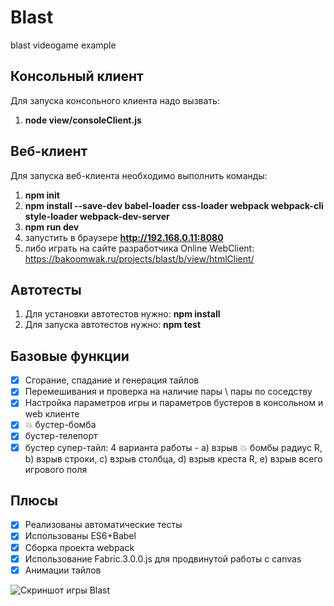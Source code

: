 # Blast
blast videogame example

## Консольный клиент
Для запуска консольного клиента надо вызвать: 
1. **node view/consoleClient.js**

## Веб-клиент
Для запуска веб-клиента необходимо выполнить команды:
1. **npm init**
1. **npm install --save-dev babel-loader css-loader webpack webpack-cli style-loader webpack-dev-server**
2. **npm run dev**
3. запустить в браузере **http://192.168.0.11:8080**
4. либо играть на сайте разработчика Online WebClient: https://bakoomwak.ru/projects/blast/b/view/htmlClient/

## Автотесты
1. Для установки автотестов нужно: **npm install**
2. Для запуска автотестов нужно: **npm test**

## Базовые функции
- [x] Сгорание, спадание и генерация тайлов
- [x] Перемешивания и проверка на наличие пары \ пары по соседству
- [x] Настройка параметров игры и параметров бустеров в консольном и web клиенте
- [x] 💥 бустер-бомба
- [x] бустер-телепорт
- [x] бустер супер-тайл: 4 варианта работы - а) взрыв 💥 бомбы радиус R, b) взрыв строки, c) взрыв столбца, d) взрыв креста R, e) взрыв всего игрового поля

## Плюсы
- [x] Реализованы автоматические тесты
- [x] Использованы ES6+Babel
- [x] Сборка проекта webpack
- [x] Использование Fabric.3.0.0.js для продвинутой работы с canvas
- [x] Анимации тайлов

![Скриншот игры Blast](https://bakoomwak.ru/projects/blast/preview.png)
